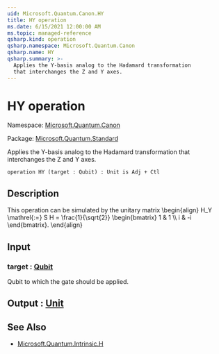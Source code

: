 ```yaml
---
uid: Microsoft.Quantum.Canon.HY
title: HY operation
ms.date: 6/15/2021 12:00:00 AM
ms.topic: managed-reference
qsharp.kind: operation
qsharp.namespace: Microsoft.Quantum.Canon
qsharp.name: HY
qsharp.summary: >-
  Applies the Y-basis analog to the Hadamard transformation
  that interchanges the Z and Y axes.
---
```


# HY operation

Namespace: [Microsoft.Quantum.Canon](xref:Microsoft.Quantum.Canon)

Package: [Microsoft.Quantum.Standard](https://nuget.org/packages/Microsoft.Quantum.Standard)


Applies the Y-basis analog to the Hadamard transformationthat interchanges the Z and Y axes.

```qsharp
operation HY (target : Qubit) : Unit is Adj + Ctl
```


## Description

This operation can be simulated by the unitary matrix\begin{align}H_Y \mathrel{:=}S H =\frac{1}{\sqrt{2}}\begin{bmatrix}1 & 1 \\\\i & -i\end{bmatrix}.\end{align}

## Input

### target : [Qubit](xref:microsoft.quantum.qsharp.valueliterals#qubit-literals)

Qubit to which the gate should be applied.



## Output : [Unit](xref:microsoft.quantum.qsharp.valueliterals#unit-literal)



## See Also

- [Microsoft.Quantum.Intrinsic.H](xref:Microsoft.Quantum.Intrinsic.H)